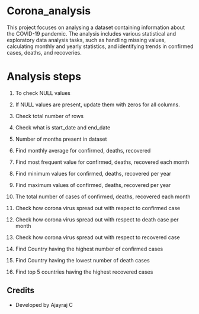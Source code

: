# Corona_analysis

This project focuses on analysing a dataset containing information about the COVID-19 pandemic. The analysis includes various statistical and exploratory data analysis tasks, such as handling missing values, calculating monthly and yearly statistics, and identifying trends in confirmed cases, deaths, and recoveries.

# Analysis steps

1. To check NULL values

2. If NULL values are present, update them with zeros for all columns.

3. Check total number of rows

4. Check what is start_date and end_date

5. Number of months present in dataset

6. Find monthly average for confirmed, deaths, recovered

7. Find most frequent value for confirmed, deaths, recovered each month

8. Find minimum values for confirmed, deaths, recovered per year

9. Find maximum values of confirmed, deaths, recovered per year

10. The total number of cases of confirmed, deaths, recovered each month

11. Check how corona virus spread out with respect to confirmed case

12. Check how corona virus spread out with respect to death case per month

13. Check how corona virus spread out with respect to recovered case

14. Find Country having the highest number of confirmed cases

15. Find Country having the lowest number of death cases

16. Find top 5 countries having the highest recovered cases

## Credits
- Developed by Ajayraj C
